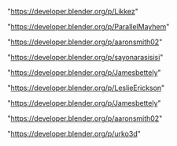 "https://developer.blender.org/p/Likkez"

"https://developer.blender.org/p/ParallelMayhem"

"https://developer.blender.org/p/aaronsmith02"

"https://developer.blender.org/p/sayonarasisisi"

"https://developer.blender.org/p/Jamesbettely"

 
"https://developer.blender.org/p/LeslieErickson"


"https://developer.blender.org/p/Jamesbettely"


"https://developer.blender.org/p/aaronsmith02"


"https://developer.blender.org/p/urko3d"


 
